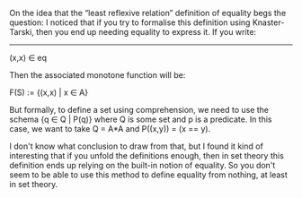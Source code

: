 On the idea that the “least reflexive relation” definition of equality begs the question: I noticed that if you try to formalise this definition using Knaster-Tarski, then you end up needing equality to express it. If you write:

----------
(x,x) ∈ eq

Then the associated monotone function will be:

F(S) := {(x,x) | x ∈ A}

But formally, to define a set using comprehension, we need to use the schema {q ∈ Q | P(q)} where Q is some set and p is a predicate.
In this case, we want to take Q = A*A and P((x,y)) = (x == y).

I don't know what conclusion to draw from that, but I found it kind of interesting that if you unfold the definitions enough, then in set theory this definition ends up relying on the built-in notion of equality. So you don't seem to be able to use this method to define equality from nothing, at least in set theory.